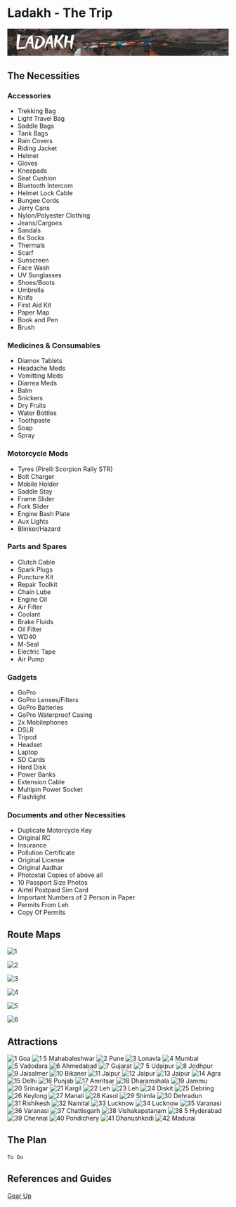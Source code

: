# Ladakh - The Trip

![Ladakh](https://github.com/adharshgec/ladakh/blob/master/LADAKH.png?raw=true "Ladakh - The Trip")

## The Necessities

### Accessories

- Trekking Bag
- Light Travel Bag
- Saddle Bags
- Tank Bags
- Rain Covers
- Riding Jacket
- Helmet
- Gloves
- Kneepads
- Seat Cushion
- Bluetooth Intercom
- Helmet Lock Cable
- Bungee Cords
- Jerry Cans
- Nylon/Polyester Clothing
- Jeans/Cargoes
- Sandals
- 6x Socks
- Thermals
- Scarf
- Sunscreen
- Face Wash
- UV Sunglasses
- Shoes/Boots
- Umbrella
- Knife
- First Aid Kit
- Paper Map
- Book and Pen
- Brush

### Medicines & Consumables

- Diamox Tablets
- Headache Meds
- Vomitting Meds
- Diarrea Meds
- Balm
- Snickers
- Dry Fruits
- Water Bottles
- Toothpaste
- Soap
- Spray

### Motorcycle Mods

- Tyres (Pirelli Scorpion Rally STR)
- Bolt Charger
- Mobile Holder
- Saddle Stay
- Frame Slider
- Fork Slider
- Engine Bash Plate
- Aux Lights
- Blinker/Hazard

### Parts and Spares

- Clutch Cable
- Spark Plugs
- Puncture Kit
- Repair Toolkit
- Chain Lube
- Engine Oil
- Air Filter
- Coolant
- Brake Fluids
- Oil Filter
- WD40
- M-Seal
- Electric Tape
- Air Pump

### Gadgets

- GoPro
- GoPro Lenses/Filters
- GoPro Batteries
- GoPro Waterproof Casing
- 2x Mobilephones
- DSLR
- Tripod
- Headset
- Laptop
- SD Cards
- Hard Disk
- Power Banks
- Extension Cable
- Multipin Power Socket
- Flashlight

### Documents and other Necessities

- Duplicate Motorcycle Key
- Original RC
- Insurance
- Pollution Certificate
- Original License
- Original Aadhar
- Photostat Copies of above all
- 10 Passport Size Photos
- Airtel Postpaid Sim Card
- Important Numbers of 2 Person in Paper
- Permits From Leh
- Copy Of Permits

## Route Maps

![1](https://user-images.githubusercontent.com/53763633/62466236-82e8d400-b7ae-11e9-86b1-deedf1ce29b8.png)

![2](https://user-images.githubusercontent.com/53763633/62466246-88deb500-b7ae-11e9-83a5-be38212839a0.png)

![3](https://user-images.githubusercontent.com/53763633/62466248-88deb500-b7ae-11e9-91d4-2a40a51af2f6.png)

![4](https://user-images.githubusercontent.com/53763633/62466250-89774b80-b7ae-11e9-8fc3-1e30deae86d4.png)

![5](https://user-images.githubusercontent.com/53763633/62466251-89774b80-b7ae-11e9-92fa-2c90412bbb33.png)

![6](https://user-images.githubusercontent.com/53763633/62466252-89774b80-b7ae-11e9-8ae3-179bd21e25fd.png)

## Attractions

![1 Goa](https://user-images.githubusercontent.com/53763633/62543511-a594ee80-b87b-11e9-9185-446520ddca21.png)
![1 5 Mahabaleshwar](https://user-images.githubusercontent.com/53763633/62543449-9b72f000-b87b-11e9-9132-ef82c4ae8a32.png)
![2 Pune](https://user-images.githubusercontent.com/53763633/62543450-9b72f000-b87b-11e9-9186-d1eabe2ad813.png)
![3 Lonavla](https://user-images.githubusercontent.com/53763633/62543451-9b72f000-b87b-11e9-8537-3163a955b253.png)
![4 Mumbai](https://user-images.githubusercontent.com/53763633/62543452-9c0b8680-b87b-11e9-8de7-bc7c34521cf3.png)
![5 Vadodara](https://user-images.githubusercontent.com/53763633/62543453-9c0b8680-b87b-11e9-8146-23d4764eecae.png)
![6 Ahmedabad](https://user-images.githubusercontent.com/53763633/62543454-9c0b8680-b87b-11e9-8b09-7453e44b19ef.png)
![7 Gujarat](https://user-images.githubusercontent.com/53763633/62543456-9ca41d00-b87b-11e9-994e-7ab3db940537.png)
![7 5 Udaipur](https://user-images.githubusercontent.com/53763633/62543458-9ca41d00-b87b-11e9-9361-15e7cc0b4abb.png)
![8 Jodhpur](https://user-images.githubusercontent.com/53763633/62543459-9d3cb380-b87b-11e9-9f75-ec86d8fa3e28.png)
![9 Jaisalmer](https://user-images.githubusercontent.com/53763633/62543461-9d3cb380-b87b-11e9-9ba1-f21bc2097ba8.png)
![10 Bikaner](https://user-images.githubusercontent.com/53763633/62543462-9dd54a00-b87b-11e9-9787-fd41ec6185a2.png)
![11 Jaipur](https://user-images.githubusercontent.com/53763633/62543463-9dd54a00-b87b-11e9-9e85-7ef276006e44.png)
![12 Jaipur](https://user-images.githubusercontent.com/53763633/62543464-9dd54a00-b87b-11e9-885b-f23f6f97bfe9.png)
![13 Jaipur](https://user-images.githubusercontent.com/53763633/62543465-9e6de080-b87b-11e9-955d-982880572f1d.png)
![14 Agra](https://user-images.githubusercontent.com/53763633/62543468-9e6de080-b87b-11e9-9e03-4852e66da4cb.png)
![15 Delhi](https://user-images.githubusercontent.com/53763633/62543469-9e6de080-b87b-11e9-923e-560c271318ec.png)
![16 Punjab](https://user-images.githubusercontent.com/53763633/62543470-9f067700-b87b-11e9-9575-7b44aa390248.png)
![17 Amritsar](https://user-images.githubusercontent.com/53763633/62543473-9f067700-b87b-11e9-9fb2-8468cf3a7a56.png)
![18 Dharamshala](https://user-images.githubusercontent.com/53763633/62543474-9f9f0d80-b87b-11e9-82fd-b4b3ea530969.png)
![19 Jammu](https://user-images.githubusercontent.com/53763633/62543475-9f9f0d80-b87b-11e9-8ae9-bc21f82c7937.png)
![20 Srinagar](https://user-images.githubusercontent.com/53763633/62543476-a037a400-b87b-11e9-9270-b4b20c34fdb5.png)
![21 Kargil](https://user-images.githubusercontent.com/53763633/62543477-a037a400-b87b-11e9-8d56-e0d5c6f60a3c.png)
![22 Leh](https://user-images.githubusercontent.com/53763633/62543480-a0d03a80-b87b-11e9-870c-6a620cafabec.png)
![23 Leh](https://user-images.githubusercontent.com/53763633/62543481-a0d03a80-b87b-11e9-8c7f-5ad6f7a691d8.png)
![24 Diskit](https://user-images.githubusercontent.com/53763633/62543482-a168d100-b87b-11e9-8e65-bfcf96c3e950.png)
![25 Debring](https://user-images.githubusercontent.com/53763633/62543483-a168d100-b87b-11e9-9108-b8e49dd73381.png)
![26 Keylong](https://user-images.githubusercontent.com/53763633/62543484-a168d100-b87b-11e9-9dd8-662aa2847c8a.png)
![27 Manali](https://user-images.githubusercontent.com/53763633/62543486-a2016780-b87b-11e9-963f-f2f340b6cb4e.png)
![28 Kasol](https://user-images.githubusercontent.com/53763633/62543487-a2016780-b87b-11e9-8907-51bd204453e2.png)
![29 Shimla](https://user-images.githubusercontent.com/53763633/62543490-a299fe00-b87b-11e9-857b-975fdea5369e.png)
![30 Dehradun](https://user-images.githubusercontent.com/53763633/62543492-a299fe00-b87b-11e9-9077-a9e38f228f9b.png)
![31 Rishikesh](https://user-images.githubusercontent.com/53763633/62543494-a299fe00-b87b-11e9-9502-3b9501ac4fc7.png)
![32 Nainital](https://user-images.githubusercontent.com/53763633/62543496-a3329480-b87b-11e9-9a99-36c82d8264dd.png)
![33 Lucknow](https://user-images.githubusercontent.com/53763633/62543497-a3329480-b87b-11e9-8621-640246734a22.png)
![34 Lucknow](https://user-images.githubusercontent.com/53763633/62543498-a3329480-b87b-11e9-9151-133a3f9a0cbf.png)
![35 Varanasi](https://user-images.githubusercontent.com/53763633/62543499-a3cb2b00-b87b-11e9-9775-ed7d7d9f4988.png)
![36 Varanasi](https://user-images.githubusercontent.com/53763633/62543500-a3cb2b00-b87b-11e9-8778-61fbe69d9c42.png)
![37 Chattisgarh](https://user-images.githubusercontent.com/53763633/62543501-a463c180-b87b-11e9-9505-4ea22979e338.png)
![38 Vishakapatanam](https://user-images.githubusercontent.com/53763633/62543503-a463c180-b87b-11e9-97fc-04226af2fc7e.png)
![38 5 Hyderabad](https://user-images.githubusercontent.com/53763633/62543505-a4fc5800-b87b-11e9-86af-746b730718d0.png)
![39 Chennai](https://user-images.githubusercontent.com/53763633/62543507-a4fc5800-b87b-11e9-8e53-47eb0ade7104.png)
![40 Pondichery](https://user-images.githubusercontent.com/53763633/62543509-a594ee80-b87b-11e9-8919-dfb07cabac5e.png)
![41 Dhanushkodi](https://user-images.githubusercontent.com/53763633/62545907-31107e80-b880-11e9-8311-94e0db3adbda.png)
![42 Madurai](https://user-images.githubusercontent.com/53763633/62545963-4685a880-b880-11e9-8517-72fe0c3f93ad.png)

## The Plan

    To Do

## References and Guides
[Gear Up](https://www.horizonsunlimited.com/gear-up)
